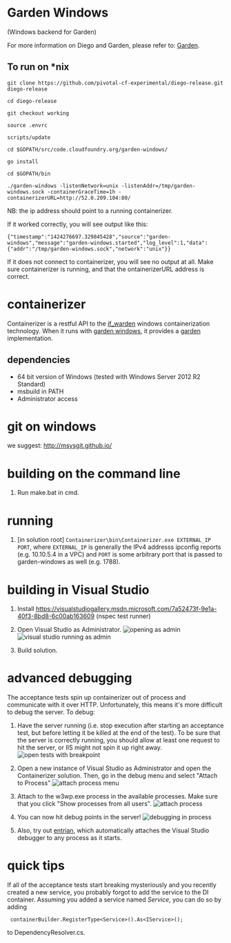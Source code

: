 # Garden Windows 
(Windows backend for Garden)

For more information on Diego and Garden, please refer to: [Garden](https://code.cloudfoundry.org/garden).

## To run on *nix


    git clone https://github.com/pivotal-cf-experimental/diego-release.git diego-release

    cd diego-release

    git checkout working

    source .envrc

    scripts/update

    cd $GOPATH/src/code.cloudfoundry.org/garden-windows/

    go install

    cd $GOPATH/bin

    ./garden-windows -listenNetwork=unix -listenAddr=/tmp/garden-windows.sock -containerGraceTime=1h -containerizerURL=http://52.0.209.104:80/


NB: the ip address should point to a running containerizer.

If it worked correctly, you will see output like this:

    {"timestamp":"1424276697.329845428","source":"garden-windows","message":"garden-windows.started","log_level":1,"data":{"addr":"/tmp/garden-windows.sock","network":"unix"}}

If it does not connect to containerizer, you will see no output at all. Make sure containerizer is running, and that the ontainerizerURL address is correct.

containerizer
=============

Containerizer is a restful API to the
[if_warden](https://github.com/cloudfoundry-incubator/if_warden) windows
containerization technology. When it runs with [garden
windows](https://github.com/cloudfoundry/garden-windows), it provides
a [garden](https://code.cloudfoundry.org/garden) implementation.

## dependencies
- 64 bit version of Windows (tested with Windows Server 2012 R2 Standard)
- msbuild in PATH
- Administrator access


git on windows
==============

we suggest: http://msysgit.github.io/


building on the command line
============================

1. Run make.bat in cmd.

running
============================

1. [in solution root] ```Containerizer\bin\Containerizer.exe EXTERNAL_IP PORT```,
where ```EXTERNAL_IP``` is generally the IPv4 addresss ipconfig reports (e.g.
10.10.5.4 in a VPC) and ```PORT``` is some arbitrary port that is passed
to garden-windows as well (e.g. 1788).

building in Visual Studio
========================

1. Install https://visualstudiogallery.msdn.microsoft.com/7a52473f-9e1a-40f3-8bd8-6c00ab163609 (nspec test runner)

1. Open Visual Studio as Administrator.
![opening as admin](https://github.com/pivotal-cf-experimental/garden-windows/blob/master/README_images/open_as_admin.png)
![visual studio running as admin](https://github.com/pivotal-cf-experimental/garden-windows/blob/master/README_images/showing_vs_running_as_admin.png)

1. Build solution.

advanced debugging
==================

The acceptance tests spin up containerizer out of process and communicate with
it over HTTP. Unfortunately, this means it's more difficult to debug the
server. To debug:

1. Have the server running (i.e. stop execution after starting an acceptance
test, but before letting it be killed at the end of the test). To be sure
that the server is correctly running, you should allow at least one request to
hit the server, or IIS might not spin it up right away.
![open tests with breakpoint](https://github.com/pivotal-cf-experimental/garden-windows/blob/master/README_images/open_tests_with_breakpoint.png)

1. Open a new instance of Visual Studio as Administrator and open the
Containerizer solution. Then, go in the debug menu and select "Attach to
Process"
![attach process menu](https://github.com/pivotal-cf-experimental/garden-windows/blob/master/README_images/attach_to_process_menu.png)

1. Attach to the w3wp.exe process in the available processes. Make sure that
you click "Show processes from all users".
![attach process](https://github.com/pivotal-cf-experimental/garden-windows/blob/master/README_images/attach_process.png)

1. You can now hit debug points in the server!
![debugging in process](https://github.com/pivotal-cf-experimental/garden-windows/blob/master/README_images/debugging_in_process.png)

1. Also, try out [entrian](http://entrian.com/attach/), which automatically attaches the Visual Studio debugger to any process as it starts.


quick tips
==========

If all of the acceptance tests start breaking mysteriously and you recently
created a new service, you probably forgot to add the service to the DI
container. Assuming you added a service named *Service*, you can do so by
adding

     containerBuilder.RegisterType<Service>().As<IService>();

to DependencyResolver.cs.
